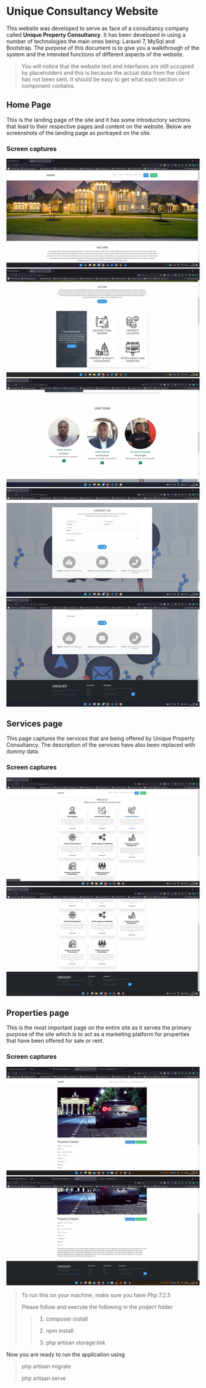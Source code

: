 # Unique Consultancy Website

This website was developed to serve as face of a consultancy company called **Unique Property Consultancy**. It has been developed in using a number of technologies the main ones being: Laravel 7, MySql and Bootstrap. The purpose of this document is to give you a walkthrough of the system and the intended functions of different aspects of the website.

> You will notice that the website text and interfaces are still occupied by placeholders and this is because the actual data from the client has not been sent. It should be easy to get what each section or component contains.

## Home Page

This is the landing page of the site and it has some introductory sections that lead to their respective pages and content on the website. Below are screenshots of the landing page as portrayed on the site.

### Screen captures

![Home !](./Home1.png)
![Home !](./Home2.png)
![Home !](./Home3.png)
![Home !](./Home4.png)
![Home !](./Home5.png)

## Services page

This page captures the services that are being offered by Unique Property Consultancy. The description of the services have also been replaced with dummy data.

### Screen captures

![Home !](./Services1.png)
![Home !](./Services2.png)

## Properties page

This is the most important page on the entire site as it serves the primary purpose of the site which is to act as a marketing platform for properties that have been offered for sale or rent.

### Screen captures

![Home !](./properties1.png)
![Home !](./properties2.png)


> To run this on your machine, make sure you have Php 7.2.5
>
> Please follow and execute the following in the project folder
>> 1. composer install
>>
>> 2. npm install
>>
>> 3. php artisan storage:link

Now you are ready to run the application using 
>   php artisan migrate
>
>   php artisan serve
